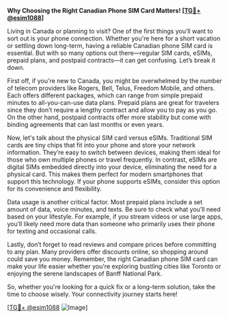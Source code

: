 **Why Choosing the Right Canadian Phone SIM Card Matters! [[TG💪+ @esim1088](https://t.me/s/esim1088)]**

Living in Canada or planning to visit? One of the first things you’ll want to sort out is your phone connection. Whether you're here for a short vacation or settling down long-term, having a reliable Canadian phone SIM card is essential. But with so many options out there—regular SIM cards, eSIMs, prepaid plans, and postpaid contracts—it can get confusing. Let’s break it down.

First off, if you're new to Canada, you might be overwhelmed by the number of telecom providers like Rogers, Bell, Telus, Freedom Mobile, and others. Each offers different packages, which can range from simple prepaid minutes to all-you-can-use data plans. Prepaid plans are great for travelers since they don’t require a lengthy contract and allow you to pay as you go. On the other hand, postpaid contracts offer more stability but come with binding agreements that can last months or even years.

Now, let's talk about the physical SIM card versus eSIMs. Traditional SIM cards are tiny chips that fit into your phone and store your network information. They’re easy to switch between devices, making them ideal for those who own multiple phones or travel frequently. In contrast, eSIMs are digital SIMs embedded directly into your device, eliminating the need for a physical card. This makes them perfect for modern smartphones that support this technology. If your phone supports eSIMs, consider this option for its convenience and flexibility.

Data usage is another critical factor. Most prepaid plans include a set amount of data, voice minutes, and texts. Be sure to check what you’ll need based on your lifestyle. For example, if you stream videos or use large apps, you’ll likely need more data than someone who primarily uses their phone for texting and occasional calls.

Lastly, don’t forget to read reviews and compare prices before committing to any plan. Many providers offer discounts online, so shopping around could save you money. Remember, the right Canadian phone SIM card can make your life easier whether you're exploring bustling cities like Toronto or enjoying the serene landscapes of Banff National Park.

So, whether you're looking for a quick fix or a long-term solution, take the time to choose wisely. Your connectivity journey starts here!

[[TG💪+ @esim1088](https://t.me/s/esim1088) ![Image](https://i.postimg.cc/Y0z9fWf4/image.png)]